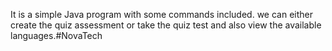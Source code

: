 It is a simple Java program with some commands included. we can either create the quiz assessment or take the quiz test and also view the available languages.#NovaTech
